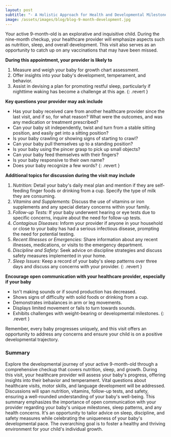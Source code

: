 ```yaml
---
layout: post
subtitle: "- A Holistic Approach for Health and Developmental Milestones"
image: /assets/images/blog/blog-9-month-development.jpg
---
```


Your active 9-month-old is an explorative and inquisitive child. During the nine-month checkup, your healthcare provider will emphasize aspects such as nutrition, sleep, and overall development. This visit also serves as an opportunity to catch up on any vaccinations that may have been missed.

**During this appointment, your provider is likely to**
1. Measure and weigh your baby for growth chart assessment.  
1. Offer insights into your baby's development, temperament, and behavior.  
1. Assist in devising a plan for promoting restful sleep, particularly if nighttime waking has become a challenge at this age. 
{: .revert } 

**Key questions your provider may ask include**
* Has your baby received care from another healthcare provider since the last visit, and if so, for what reason? What were the outcomes, and was any medication or treatment prescribed?  
* Can your baby sit independently, twist and turn from a stable sitting position, and easily get into a sitting position?  
* Is your baby crawling or showing signs of starting to crawl?  
* Can your baby pull themselves up to a standing position?  
* Is your baby using the pincer grasp to pick up small objects?  
* Can your baby feed themselves with their fingers?  
* Is your baby responsive to their own name?  
* Does your baby recognize a few words?
{: .revert }

**Additional topics for discussion during the visit may include**
1. *Nutrition:* Detail your baby's daily meal plan and mention if they are self-feeding finger foods or drinking from a cup. Specify the type of milk they are consuming.
1. *Vitamins and Supplements:* Discuss the use of vitamins or iron supplements and any special dietary concerns within your family.
1. *Follow-up Tests:* If your baby underwent hearing or eye tests due to specific concerns, inquire about the need for follow-up tests.
1. *Contagious Diseases:* Inform your provider if anyone in your household or close to your baby has had a serious infectious disease, prompting the need for potential testing.
1. *Recent Illnesses or Emergencies:* Share information about any recent illnesses, medications, or visits to the emergency department.
1. *Discipline and Safety:* Seek advice on discipline strategies and discuss safety measures implemented in your home.
1. *Sleep Issues:* Keep a record of your baby's sleep patterns over three days and discuss any concerns with your provider.
{: .revert }

**Encourage open communication with your healthcare provider, especially if your baby**
* Isn't making sounds or if sound production has decreased.
* Shows signs of difficulty with solid foods or drinking from a cup.
* Demonstrates imbalances in arm or leg movements.
* Displays limited movement or fails to turn towards sounds.
* Exhibits challenges with weight-bearing or developmental milestones.
{: .revert }

Remember, every baby progresses uniquely, and this visit offers an opportunity to address any concerns and ensure your child is on a positive developmental trajectory.

### Summary
Explore the developmental journey of your active 9-month-old through a comprehensive checkup that covers nutrition, sleep, and growth. During this visit, your healthcare provider will assess your baby's progress, offering insights into their behavior and temperament. Vital questions about healthcare visits, motor skills, and language development will be addressed. Discussions will span nutrition, vitamins, follow-up tests, and safety, ensuring a well-rounded understanding of your baby's well-being. This summary emphasizes the importance of open communication with your provider regarding your baby's unique milestones, sleep patterns, and any health concerns. It's an opportunity to tailor advice on sleep, discipline, and safety measures while celebrating the uniqueness of your baby's developmental pace. The overarching goal is to foster a healthy and thriving environment for your child's individual growth.